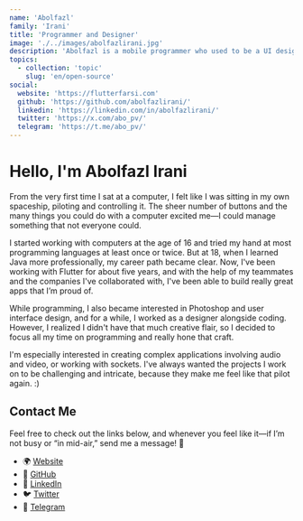 ```yaml
---
name: 'Abolfazl'
family: 'Irani'
title: 'Programmer and Designer'
image: './../images/abolfazlirani.jpg'
description: 'Abolfazl is a mobile programmer who used to be a UI designer and has always tried to publish great apps.'
topics:
  - collection: 'topic'
    slug: 'en/open-source'
social:
  website: 'https://flutterfarsi.com'
  github: 'https://github.com/abolfazlirani/'
  linkedin: 'https://linkedin.com/in/abolfazlirani/'
  twitter: 'https://x.com/abo_pv/'
  telegram: 'https://t.me/abo_pv/'
---
```


# Hello, I'm Abolfazl Irani

From the very first time I sat at a computer, I felt like I was sitting in my own spaceship, piloting and controlling it.
The sheer number of buttons and the many things you could do with a computer excited me—I could manage something that not everyone could.

I started working with computers at the age of 16 and tried my hand at most programming languages at least once or twice.
But at 18, when I learned Java more professionally, my career path became clear.
Now, I've been working with Flutter for about five years, and with the help of my teammates and the companies I've collaborated with,
I've been able to build really great apps that I’m proud of.

While programming, I also became interested in Photoshop and user interface design, and for a while, I worked as a designer alongside coding.
However, I realized I didn't have that much creative flair, so I decided to focus all my time on programming and really hone that craft.

I'm especially interested in creating complex applications involving audio and video, or working with sockets.
I've always wanted the projects I work on to be challenging and intricate, because they make me feel like that pilot again. :)

## Contact Me

Feel free to check out the links below, and whenever you feel like it—if I’m not busy or “in mid-air,” send me a message! 🚀

- 🌍 [Website](https://flutterfarsi.com)
- 🐙 [GitHub](https://github.com/abolfazlirani/)
- 💼 [LinkedIn](https://linkedin.com/in/abolfazlirani/)
- 🐦 [Twitter](https://x.com/abo_pv/)
- 📢 [Telegram](https://t.me/abo_pv/)
